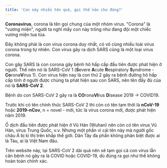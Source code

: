 ```yaml
---
title: 'Con này nhiều tên quá, gọi thế nào cho đúng?'
---
```


**Coronavirus**, corona là tên gọi chung của một nhóm virus. "Corona" là "vương miện", người ta nghĩ mấy con này trông như đang đội một chiếc vương miện tua tủa.

Đây không phải là con virus corona duy nhất, có vô cùng nhiều loài virus corona trong tự nhiên. Con virus gây ra dịch SARS cũng là một loại virus corona.

Con gây SARS là con corona gây bệnh hô hấp cấp đầu tiên được phát hiện ở người. Thế nên nó là SARS-CoV 1 (**S**evere **A**cute **R**espiratory **S**yndrome - **Co**rona**V**irus 1). Con virus hiện nay là con thứ 2 gây ra bệnh đường hô hấp cấp tính ở người được chúng ta phát hiện sau con SARS, nên tên đầy đủ của nó là **SARS-CoV 2**.

Bệnh do con SARS-CoV 2 gây ra là **CO**rona**VI**rus **D**isease 2019 -> COVID19.

Trước khi có tên chính thức SARS-CoV 2 thì còn có tên tạm thời là **nCoV-19** hoặc **2019-nCov**, n = novel - mới, tức là virus corona mới, được phát hiện năm 2019.

Ổ dịch đầu tiên được phát hiện ở Vũ Hán (Wuhan) nên còn có tên virus Vũ Hán, virus Trung Quốc, v.v. Nhưng một phần vì cái tên này mà người gốc châu Á bị kì thị trên khắp thế giới. Dân Tây đa phần không phân biệt được ai là Tàu, ai là Việt Nam đâu.

Trên website này, tại SARS-CoV 2 dài quá nên sẽ tạm gọi cả con virus lẫn căn bệnh nó gây ra là COVID hoặc COVID-19, dù đúng ra gọi như thế không hoàn toàn chính xác.
